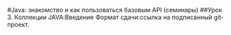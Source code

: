 #Java: знакомство и как пользоваться базовым API (семинары)
##Урок 3. Коллекции JAVA:Введение Формат сдачи:ссылка на подписанный git-проект.